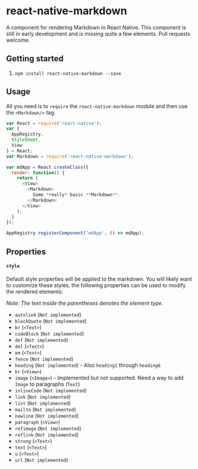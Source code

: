 # react-native-markdown

A component for rendering Markdown in React Native. This component is still in early development and is missing quite a few elements. Pull requests welcome.

## Getting started

1. `npm install react-native-markdown --save`

## Usage

All you need is to `require` the `react-native-markdown` module and then use the
`<Markdown/>` tag.

```javascript
var React = require('react-native');
var {
  AppRegistry,
  StyleSheet,
  View
} = React;
var Markdown = require('react-native-markdown');

var mdApp = React.createClass({
  render: function() {
    return (
      <View>
        <Markdown>
          Some *really* basic **Markdown**.
        </Markdown>
      </View>
    );
  }
});

AppRegistry.registerComponent('mdApp', () => mdApp);
```

## Properties

#### `style`

Default style properties will be applied to the markdown. You will likely want to customize these styles, the following properties can be used to modify the rendered elements:

*Note: The text inside the parentheses denotes the element type.*

- `autolink` (`Not implemented`)
- `blockQuote` (`Not implemented`)
- `br` (`<Text>`)
- `codeBlock` (`Not implemented`)
- `def` (`Not implemented`)
- `del` (`<Text>`)
- `em` (`<Text>`)
- `fence` (`Not implemented`)
- `heading` (`Not implemented`) - Also `heading1` through `heading6`
- `hr` (`<View>`)
- `image` (`<Image>`) - Implemented but not supported. Need a way to add `Image` to paragraphs (`Text`)
- `inlineCode` (`Not implemented`)
- `link` (`Not implemented`)
- `list` (`Not implemented`)
- `mailto` (`Not implemented`)
- `newline` (`Not implemented`)
- `paragraph` (`<View>`)
- `refimage` (`Not implemented`)
- `reflink` (`Not implemented`)
- `strong` (`<Text>`)
- `text` (`<Text>`)
- `u` (`<Text>`)
- `url` (`Not implemented`)
